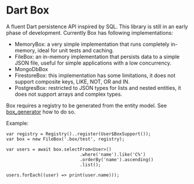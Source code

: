 Dart Box
========

A fluent Dart persistence API inspired by SQL.
This library is still in an early phase of development.
Currently Box has following implementations:

  * MemoryBox: a very simple implementation that runs completely in-memory, ideal for unit tests and caching.
  * FileBox: an in-memory implementation that persists data to a simple JSON file, useful for simple applications with a low concurrency.
  * MongoDbBox
  * FirestoreBox: this implementation has some limitations, it does not support composite keys, LIKE, NOT, OR and IN.
  * PostgresBox: restricted to JSON types for lists and nested entities, it does not support arrays and complex types.

Box requires a registry to be generated from the entity model.
See [box_generator](https://github.com/stijnvanbael/box_generator/blob/master/README.md) how to do so.


Example:

    var registry = Registry()..register(User$BoxSupport());
    var box = new FileBox('.box/test', registry);
    
    var users = await box.selectFrom<User>()
                                .where('name').like('C%')
                                .orderBy('name').ascending()
                                .list();
                                
    users.forEach((user) => print(user.name)));

